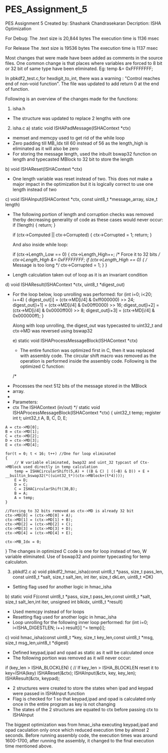 # PES_Assignment_5
PES Assignment 5
Created by: Shashank Chandrasekaran
Decription: ISHA Optimization

For Debug:
The .text size is 20,844 bytes
The execution time is 1136 msec

For Release
The .text size is 19536 bytes
The execution time is 1137 msec

Most changes that were made have been added as comments in the source files. 
One common change is that places where variables are forced to 8 bit or 32 bit of same type have been eliminated. Eg: temp &= 0xFFFFFFFF;

In pbkdf2_test.c,for hexdigit_to_int, there was a warning : "Control reaches end of non-void function". The file was updated to add return 0 at the 
end of function.

Following is an overview of the changes made for the functions:

1) isha.h
- The structure was updated to replace 2 lengths with one

2) isha.c
a) static void ISHAPadMessage(ISHAContext *ctx)
- memset and memcpy used to get rid of the while loop
- Zero padding till MB_Idx till 60 instead of 56 as the length_high is eliminated as it will also be zero
- For storing the message length, used the inbuilt bswap32 function on length and typecasted MBlock to 32 bit to store the length

b) void ISHAReset(ISHAContext *ctx)
- One length variable was reset instead of two.
This does not make a major impact in the optimization but it is logically correct to use one length instead of two

c) void ISHAInput(ISHAContext *ctx, const uint8_t *message_array, size_t length)
- The following portion of length and corruption checks was removed therby decreasing generality of code as these cases would never occur:
  if (!length)
  {
    return;
  }

  if (ctx->Computed || ctx->Corrupted)
  {
    ctx->Corrupted = 1;
    return;
  }
  
  And also inside while loop:
  
  if (ctx->Length_Low == 0)
    {
      ctx->Length_High++;
      /* Force it to 32 bits */
      ctx->Length_High &= 0xFFFFFFFF;
      if (ctx->Length_High == 0)
      {
        /* Message is too long */
        ctx->Corrupted = 1;
      }
    }
  
- Length calculation taken out of loop as it is an invariant condition

d) void ISHAResult(ISHAContext *ctx, uint8_t *digest_out)
- For the loop below, loop unrolling was performed:
  for (int i=0; i<20; i+=4) {
    digest_out[i]   = (ctx->MD[i/4] & 0xff000000) >> 24;
    digest_out[i+1] = (ctx->MD[i/4] & 0x00ff0000) >> 16;
    digest_out[i+2] = (ctx->MD[i/4] & 0x0000ff00) >> 8;
    digest_out[i+3] = (ctx->MD[i/4] & 0x000000ff);
  }
  
  Along with loop unrolling, the digest_out was typecasted to uint32_t and ctx->MD was reversed using bswap32
  
  e) static void ISHAProcessMessageBlock(ISHAContext *ctx)
  - The entire function was optimized first in C, then it was replaced with assembly code. The circular shift macro was removed as 
  the operation is performed inside the assembly code. Following is the optimized C function:
  
  /*  
 * Processes the next 512 bits of the message stored in the MBlock
 * array.
 *
 * Parameters:
 *   ctx         The ISHAContext (in/out)
 */
static void ISHAProcessMessageBlock(ISHAContext *ctx)
{
	uint32_t temp;
	register int t;
	uint32_t A, B, C, D, E;

	A = ctx->MD[0];
	B = ctx->MD[1];
	C = ctx->MD[2];
	D = ctx->MD[3];
	E = ctx->MD[4];

	for(t = 0; t < 16; t++) //One for loop eliminated
	{
		// W variable eliminated, bwap32 and uint_32 typcast of Ctx->MBlock used directly in temp calculation
		temp = ISHACircularShift(5,A) + ((B & C) | ((~B) & D)) + E + __builtin_bswap32(*((uint32_t*)(ctx->MBlock+(t*4))));
		E = D;
		D = C;
		C = ISHACircularShift(30,B);
		B = A;
		A = temp;
	}

	//Forcing to 32 bits removed as ctx->MD is already 32 bit
	ctx->MD[0] = (ctx->MD[0] + A);
	ctx->MD[1] = (ctx->MD[1] + B);
	ctx->MD[2] = (ctx->MD[2] + C);
	ctx->MD[3] = (ctx->MD[3] + D);
	ctx->MD[4] = (ctx->MD[4] + E);

	ctx->MB_Idx = 0;
}
  The changes in optimized C code is one for loop instead of two, W variable eliminated. Use of bswap32 and pointer typecasting for temp calculaton.
  
  
  3) pbkdf2.c
  a) void pbkdf2_hmac_isha(const uint8_t *pass, size_t pass_len, const uint8_t *salt, size_t salt_len, int iter, size_t dkLen, uint8_t *DK)
  - Setting flag used for another logic in hmac_isha
  
  b) static void F(const uint8_t *pass, size_t pass_len,const uint8_t *salt, size_t salt_len,int iter, unsigned int blkidx, uint8_t *result)
  - Used memcpy instead of for loops
  - Resetting flag used for another logic in hmac_isha
  - Loop unrolling for the following inner loop performed:
  for (int i=0; i<ISHA_DIGESTLEN; i++)
      result[i] ^= temp[i];
      
  c) void hmac_isha(const uint8_t *key, size_t key_len,const uint8_t *msg, size_t msg_len,uint8_t *digest)
  - Defined keypad,ipad and opad as static as it will be calculated once
  - The following portion was removed as it will never occur:
  
   if (key_len > ISHA_BLOCKLEN) {
    // If key_len > ISHA_BLOCKLEN reset it to key=ISHA(key)
    ISHAReset(&ctx);
    ISHAInput(&ctx, key, key_len);
    ISHAResult(&ctx, keypad);
    
   - 2 structures were created to store the states when ipad and keypad were passed in ISHAInput function
   - Flag is checked for 1 so that keypad,ipad and opad is calculated only once in the entire program as key is not changing
   - The states of the 2 structures are equated to ctx before passing ctx to ISHAInput
   
   The biggest optimization was from hmac_isha executing keypad,ipad and opad caculation only once which reduced execution time by almost 2 seconds.
   Before running assembly code, the execution times was around 1600-1700, after running the assembly, it changed to the final execution time mentioned above.
